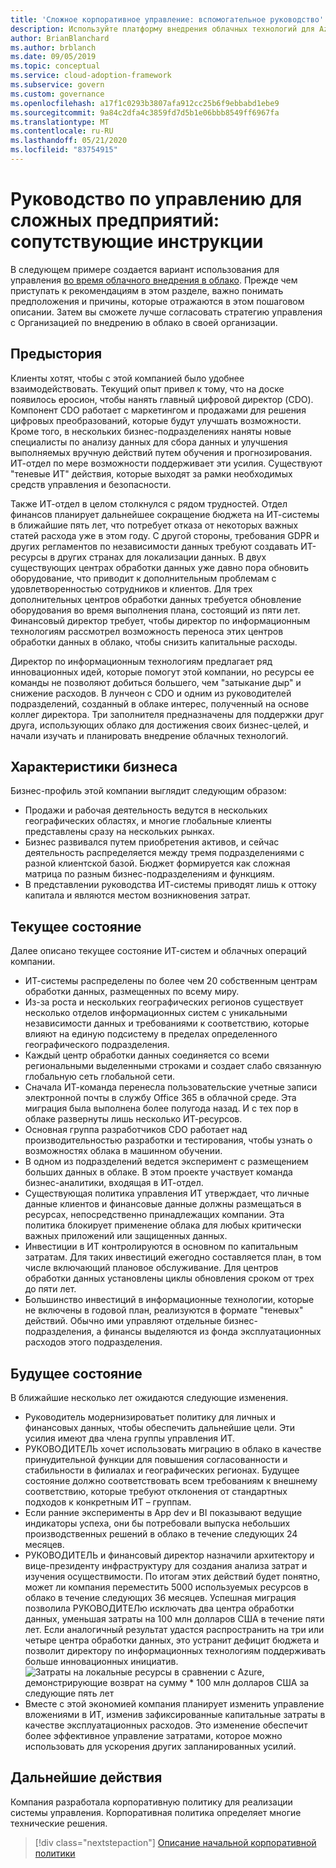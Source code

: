 ```yaml
---
title: 'Сложное корпоративное управление: вспомогательное руководство'
description: Используйте платформу внедрения облачных технологий для Azure, чтобы установить вариант использования в ходе межоблачного внедрения в облаке предприятия.
author: BrianBlanchard
ms.author: brblanch
ms.date: 09/05/2019
ms.topic: conceptual
ms.service: cloud-adoption-framework
ms.subservice: govern
ms.custom: governance
ms.openlocfilehash: a17f1c0293b3807afa912cc25b6f9ebbabd1ebe9
ms.sourcegitcommit: 9a84c2dfa4c3859fd7d5b1e06bbb8549ff6967fa
ms.translationtype: MT
ms.contentlocale: ru-RU
ms.lasthandoff: 05/21/2020
ms.locfileid: "83754915"
---
```

<!-- cSpell:ignore CDO's CIO's -->

# <a name="governance-guide-for-complex-enterprises-the-supporting-narrative"></a>Руководство по управлению для сложных предприятий: сопутствующие инструкции

В следующем примере создается вариант использования для управления [во время облачного внедрения в облако](./index.md). Прежде чем приступать к рекомендациям в этом разделе, важно понимать предположения и причины, которые отражаются в этом пошаговом описании. Затем вы сможете лучше согласовать стратегию управления с Организацией по внедрению в облако в своей организации.

## <a name="back-story"></a>Предыстория

Клиенты хотят, чтобы с этой компанией было удобнее взаимодействовать. Текущий опыт привел к тому, что на доске появилось еросион, чтобы нанять главный цифровой директор (CDO). Компонент CDO работает с маркетингом и продажами для решения цифровых преобразований, которые будут улучшать возможности. Кроме того, в нескольких бизнес-подразделениях наняты новые специалисты по анализу данных для сбора данных и улучшения выполняемых вручную действий путем обучения и прогнозирования. ИТ-отдел по мере возможности поддерживает эти усилия. Существуют "теневые ИТ" действия, которые выходят за рамки необходимых средств управления и безопасности.

Также ИТ-отдел в целом столкнулся с рядом трудностей. Отдел финансов планирует дальнейшее сокращение бюджета на ИТ-системы в ближайшие пять лет, что потребует отказа от некоторых важных статей расхода уже в этом году. С другой стороны, требования GDPR и других регламентов по независимости данных требуют создавать ИТ-ресурсы в других странах для локализации данных. В двух существующих центрах обработки данных уже давно пора обновить оборудование, что приводит к дополнительным проблемам с удовлетворенностью сотрудников и клиентов. Для трех дополнительных центров обработки данных требуется обновление оборудования во время выполнения плана, состоящий из пяти лет. Финансовый директор требует, чтобы директор по информационным технологиям рассмотрел возможность переноса этих центров обработки данных в облако, чтобы снизить капитальные расходы.

Директор по информационным технологиям предлагает ряд инновационных идей, которые помогут этой компании, но ресурсы ее команды не позволяют добиться большего, чем "затыкание дыр" и снижение расходов. В лунчеон с CDO и одним из руководителей подразделений, созданный в облаке интерес, полученный на основе коллег директора. Три заполнителя предназначены для поддержки друг друга, использующих облако для достижения своих бизнес-целей, и начали изучать и планировать внедрение облачных технологий.

## <a name="business-characteristics"></a>Характеристики бизнеса

Бизнес-профиль этой компании выглядит следующим образом:

- Продажи и рабочая деятельность ведутся в нескольких географических областях, и многие глобальные клиенты представлены сразу на нескольких рынках.
- Бизнес развивался путем приобретения активов, и сейчас деятельность распределяется между тремя подразделениями с разной клиентской базой. Бюджет формируется как сложная матрица по разным бизнес-подразделениям и функциям.
- В представлении руководства ИТ-системы приводят лишь к оттоку капитала и являются местом возникновения затрат.

## <a name="current-state"></a>Текущее состояние

Далее описано текущее состояние ИТ-систем и облачных операций компании.

- ИТ-системы распределены по более чем 20 собственным центрам обработки данных, размещенных по всему миру.
- Из-за роста и нескольких географических регионов существует несколько отделов информационных систем с уникальными независимости данных и требованиями к соответствию, которые влияют на единую подсистему в пределах определенного географического подразделения.
- Каждый центр обработки данных соединяется со всеми региональными выделенными строками и создает слабо связанную глобальную сеть глобальной сети.
- Сначала ИТ-команда перенесла пользовательские учетные записи электронной почты в службу Office 365 в облачной среде. Эта миграция была выполнена более полугода назад. И с тех пор в облаке развернуты лишь несколько ИТ-ресурсов.
- Основная группа разработчиков CDO работает над производительностью разработки и тестирования, чтобы узнать о возможностях облака в машинном обучении.
- В одном из подразделений ведется эксперимент с размещением больших данных в облаке. В этом проекте участвует команда бизнес-аналитики, входящая в ИТ-отдел.
- Существующая политика управления ИТ утверждает, что личные данные клиентов и финансовые данные должны размещаться в ресурсах, непосредственно принадлежащих компании. Эта политика блокирует применение облака для любых критически важных приложений или защищенных данных.
- Инвестиции в ИТ контролируются в основном по капитальным затратам. Для таких инвестиций ежегодно составляется план, в том числе включающий плановое обслуживание. Для центров обработки данных установлены циклы обновления сроком от трех до пяти лет.
- Большинство инвестиций в информационные технологии, которые не включены в годовой план, реализуются в формате "теневых" действий. Обычно ими управляют отдельные бизнес-подразделения, а финансы выделяются из фонда эксплуатационных расходов этого подразделения.

## <a name="future-state"></a>Будущее состояние

В ближайшие несколько лет ожидаются следующие изменения.

- Руководитель модернизироватьет политику для личных и финансовых данных, чтобы обеспечить дальнейшие цели. Эти усилия имеют два члена группы управления ИТ.
- РУКОВОДИТЕЛЬ хочет использовать миграцию в облако в качестве принудительной функции для повышения согласованности и стабильности в филиалах и географических регионах. Будущее состояние должно соответствовать всем требованиям к внешнему соответствию, которые требуют отклонения от стандартных подходов к конкретным ИТ – группам.
- Если ранние эксперименты в App dev и BI показывают ведущие индикаторы успеха, они бы потребовали выпуска небольших производственных решений в облако в течение следующих 24 месяцев.
- РУКОВОДИТЕЛЬ и финансовый директор назначили архитектору и вице-президенту инфраструктуру для создания анализа затрат и изучения осуществимости. По итогам этих действий будет понятно, может ли компания переместить 5000 используемых ресурсов в облако в течение следующих 36 месяцев. Успешная миграция позволила РУКОВОДИТЕЛю исключать два центра обработки данных, уменьшая затраты на 100 млн долларов США в течение пяти лет. Если аналогичный результат удастся распространить на три или четыре центра обработки данных, это устранит дефицит бюджета и позволит директору по информационных технологиям поддерживать больше инновационных инициатив.
    ![Затраты на локальные ресурсы в сравнении с Azure, демонстрирующие возврат на сумму * 100 млн долларов США за следующие пять лет](../../../_images/govern/calculator-enterprise.png)
- Вместе с этой экономией компания планирует изменить управление вложениями в ИТ, изменив зафиксированные капитальные затраты в качестве эксплуатационных расходов. Это изменение обеспечит более эффективное управление затратами, которое можно использовать для ускорения других запланированных усилий.

## <a name="next-steps"></a>Дальнейшие действия

Компания разработала корпоративную политику для реализации системы управления. Корпоративная политика определяет многие технические решения.

> [!div class="nextstepaction"]
> [Описание начальной корпоративной политики](./initial-corporate-policy.md)
